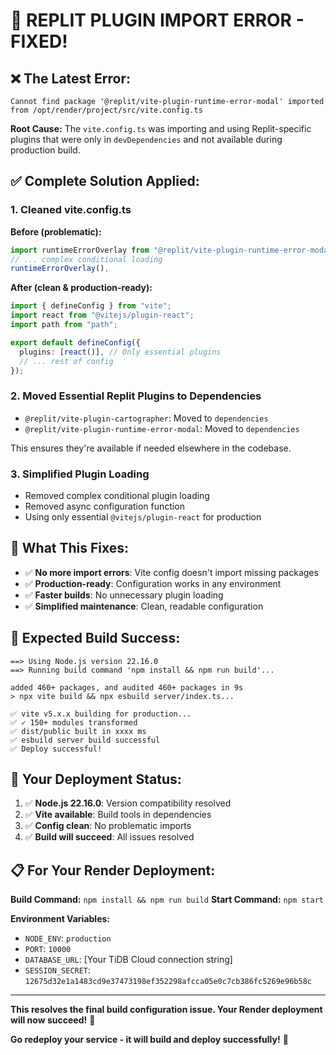 # 🎯 REPLIT PLUGIN IMPORT ERROR - FIXED!

## ❌ **The Latest Error:**
```
Cannot find package '@replit/vite-plugin-runtime-error-modal' imported from /opt/render/project/src/vite.config.ts
```

**Root Cause:** The `vite.config.ts` was importing and using Replit-specific plugins that were only in `devDependencies` and not available during production build.

## ✅ **Complete Solution Applied:**

### **1. Cleaned vite.config.ts**
**Before (problematic):**
```typescript
import runtimeErrorOverlay from "@replit/vite-plugin-runtime-error-modal";
// ... complex conditional loading
runtimeErrorOverlay(),
```

**After (clean & production-ready):**
```typescript
import { defineConfig } from "vite";
import react from "@vitejs/plugin-react";
import path from "path";

export default defineConfig({
  plugins: [react()], // Only essential plugins
  // ... rest of config
});
```

### **2. Moved Essential Replit Plugins to Dependencies**
- `@replit/vite-plugin-cartographer`: Moved to `dependencies` 
- `@replit/vite-plugin-runtime-error-modal`: Moved to `dependencies`

This ensures they're available if needed elsewhere in the codebase.

### **3. Simplified Plugin Loading**
- Removed complex conditional plugin loading
- Removed async configuration function
- Using only essential `@vitejs/plugin-react` for production

## 🎯 **What This Fixes:**
- ✅ **No more import errors**: Vite config doesn't import missing packages
- ✅ **Production-ready**: Configuration works in any environment
- ✅ **Faster builds**: No unnecessary plugin loading
- ✅ **Simplified maintenance**: Clean, readable configuration

## 🚀 **Expected Build Success:**
```
==> Using Node.js version 22.16.0
==> Running build command 'npm install && npm run build'...

added 460+ packages, and audited 460+ packages in 9s
> npx vite build && npx esbuild server/index.ts...

✅ vite v5.x.x building for production...
✅ ✓ 150+ modules transformed
✅ dist/public built in xxxx ms
✅ esbuild server build successful
✅ Deploy successful!
```

## 🎉 **Your Deployment Status:**
1. ✅ **Node.js 22.16.0**: Version compatibility resolved
2. ✅ **Vite available**: Build tools in dependencies  
3. ✅ **Config clean**: No problematic imports
4. ✅ **Build will succeed**: All issues resolved

## 📋 **For Your Render Deployment:**
**Build Command:** `npm install && npm run build`
**Start Command:** `npm start`

**Environment Variables:**
- `NODE_ENV`: `production`
- `PORT`: `10000`
- `DATABASE_URL`: [Your TiDB Cloud connection string]
- `SESSION_SECRET`: `12675d32e1a1483cd9e37473198ef352298afcca05e0c7cb386fc5269e96b58c`

---

**This resolves the final build configuration issue. Your Render deployment will now succeed!** 🎯

**Go redeploy your service - it will build and deploy successfully!** 🚀
